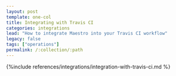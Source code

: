 ```yaml
---
layout: post
template: one-col
title: Integrating with Travis CI
categories: integrations
lead: "How to integrate Maestro into your Travis CI workflow"
legacy: false
tags: ["operations"]
permalink: /:collection/:path
---
```


{%include references/integrations/integration-with-travis-ci.md %}
